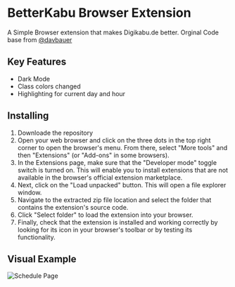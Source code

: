 # BetterKabu Browser Extension
A Simple Browser extension that makes Digikabu.de better. Orginal Code base from [@davbauer](https://github.com/davbauer/darkikabu-extension)

Key Features
-------------
- Dark Mode
- Class colors changed
- Highlighting for current day and hour

Installing
----------
1. Downloade the repository
2. Open your web browser and click on the three dots in the top right corner to open the browser's menu. From there, select "More tools" and then "Extensions" (or "Add-ons" in some browsers).
3. In the Extensions page, make sure that the "Developer mode" toggle switch is turned on. This will enable you to install extensions that are not available in the browser's official extension marketplace.
4. Next, click on the "Load unpacked" button. This will open a file explorer window.
5. Navigate to the extracted zip file location and select the folder that contains the extension's source code.
6. Click "Select folder" to load the extension into your browser.
7. Finally, check that the extension is installed and working correctly by looking for its icon in your browser's toolbar or by testing its functionality.

Visual Example
----------
![Schedule Page](https://github.com/ouihq/betterKabu/blob/main/screenshots/schedule.png)

